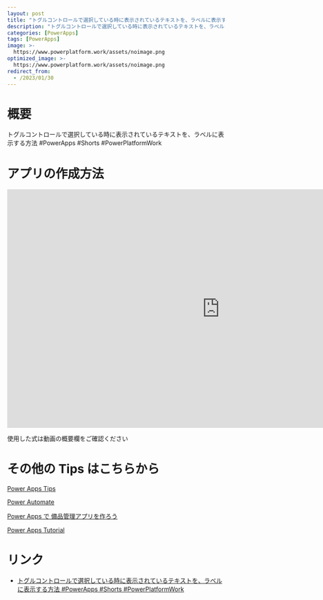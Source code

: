 ```yaml
---
layout: post
title: "トグルコントロールで選択している時に表示されているテキストを、ラベルに表示する方法 #PowerApps #Shorts #PowerPlatformWork"
description: "トグルコントロールで選択している時に表示されているテキストを、ラベルに表示する方法 #PowerApps #Shorts #PowerPlatformWorkを動画で分かりやすく解説"
categories: [PowerApps]
tags: [PowerApps]
image: >-
  https://www.powerplatform.work/assets/noimage.png
optimized_image: >-
  https://www.powerplatform.work/assets/noimage.png
redirect_from:
  - /2023/01/30
---
```



#  概要

トグルコントロールで選択している時に表示されているテキストを、ラベルに表示する方法 #PowerApps #Shorts #PowerPlatformWork


# アプリの作成方法

<iframe width="983" height="553" src="https://www.youtube.com/embed/Z4ETbWBzlNw" title="YouTube video player" frameborder="0" allow="accelerometer; autoplay; clipboard-write; encrypted-media; gyroscope; picture-in-picture" allowfullscreen></iframe>


使用した式は動画の概要欄をご確認ください


# その他の Tips はこちらから

[Power Apps Tips](https://www.youtube.com/watch?v=VrAQf3JQ7yM&list=PLVhFi1fb3DqakSLVMn22DDcySXh9jtzi- )


[Power Automate](https://www.youtube.com/watch?v=-YnJYT0ASEM&list=PLVhFi1fb3Dqbzic6GieqnLFgD3aTj-eHA)


[Power Apps で 備品管理アプリを作ろう](https://www.youtube.com/playlist?list=PLVhFi1fb3DqZM3HKb8Hea6XEL96990Fyn)


[Power Apps Tutorial](https://www.youtube.com/playlist?list=PLVhFi1fb3DqalxpL974VvAJvV4iWoSbe_)


# リンク


- [トグルコントロールで選択している時に表示されているテキストを、ラベルに表示する方法 #PowerApps #Shorts #PowerPlatformWork](https://www.youtube.com/watch?v=Z4ETbWBzlNw)

